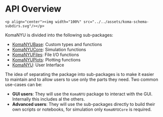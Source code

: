 # API Overview

```@raw html
<p align="center"><img width="100%" src="../../assets/koma-schema-subdirs.svg"/></p>
```

KomaNYU is divided into the following sub-packages:
- [KomaNYUBase](2-koma-base.md): Custom types and functions
- [KomaNYUCore](3-koma-core.md): Simulation functions
- [KomaNYUFiles](4-koma-files.md): File I/O functions
- [KomaNYUPlots](5-koma-plots.md): Plotting functions
- [KomaNYU](6-koma-mri.md): User Interface

The idea of separating the package into sub-packages is to make it easier to maintain and to allow users to use only the parts they need. Two common use-cases can be:
- **GUI users**: They will use the `KomaNYU` package to interact with the GUI. Internally this includes al the others.
- **Advanced users**: They will use the sub-packages directly to build their own scripts or notebooks, for simulation only `KomaNYUCore` is required.